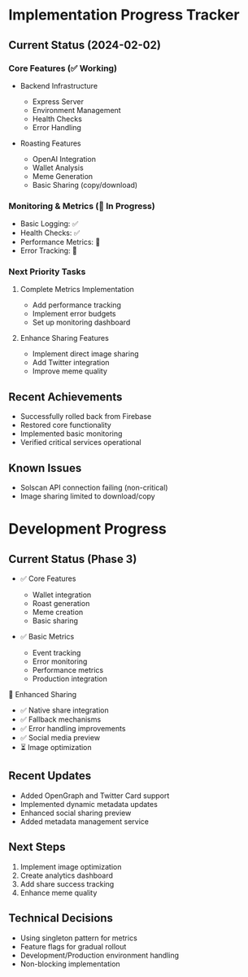 # Implementation Progress Tracker

## Current Status (2024-02-02)

### Core Features (✅ Working)
- Backend Infrastructure
  - Express Server
  - Environment Management
  - Health Checks
  - Error Handling

- Roasting Features
  - OpenAI Integration
  - Wallet Analysis
  - Meme Generation
  - Basic Sharing (copy/download)

### Monitoring & Metrics (🔄 In Progress)
- Basic Logging: ✅
- Health Checks: ✅
- Performance Metrics: 🔄
- Error Tracking: 🔄

### Next Priority Tasks
1. Complete Metrics Implementation
   - Add performance tracking
   - Implement error budgets
   - Set up monitoring dashboard

2. Enhance Sharing Features
   - Implement direct image sharing
   - Add Twitter integration
   - Improve meme quality

## Recent Achievements
- Successfully rolled back from Firebase
- Restored core functionality
- Implemented basic monitoring
- Verified critical services operational

## Known Issues
- Solscan API connection failing (non-critical)
- Image sharing limited to download/copy 

# Development Progress

## Current Status (Phase 3)
- ✅ Core Features
  - Wallet integration
  - Roast generation
  - Meme creation
  - Basic sharing

- ✅ Basic Metrics
  - Event tracking
  - Error monitoring
  - Performance metrics
  - Production integration

🔄 Enhanced Sharing
- ✅ Native share integration
- ✅ Fallback mechanisms
- ✅ Error handling improvements
- ✅ Social media preview
- ⏳ Image optimization

## Recent Updates
- Added OpenGraph and Twitter Card support
- Implemented dynamic metadata updates
- Enhanced social sharing preview
- Added metadata management service

## Next Steps
1. Implement image optimization
2. Create analytics dashboard
3. Add share success tracking
4. Enhance meme quality

## Technical Decisions
- Using singleton pattern for metrics
- Feature flags for gradual rollout
- Development/Production environment handling
- Non-blocking implementation 